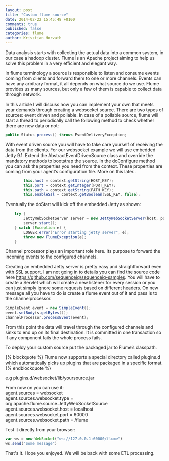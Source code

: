 ```yaml
---
layout: post
title: "Custom flume source"
date: 2014-02-22 15:45:48 +0100
comments: true
published: false
categories: flume 
author: Krisztian Horvath
---
```

Data analysis starts with collecting the actual data into a common system, in our case a hadoop cluster. Flume is an Apache project aiming to help us solve this problem in a very efficient and elegant way.

In flume terminology a source is responsible to listen and consume events coming from clients and forward them to one or more channels. Events can have any arbitrary format, it all depends on what source do we use. Flume provides us many sources, but only a few of them is capable to collect data through network. 

In this article I will discuss how you can implement your own that meets your demands through creating a websocket source.
There are two types of sources: event driven and pollable. In case of a pollable source, flume will start a thread to periodically call the following method to check whether there are new data or not:
``` java PollableSource interface
public Status process() throws EventDeliveryException; 
```
With event driven source you will have to take care yourself of receiving the data from the clients. For our websocket example we will use embedded Jetty 9.1. Extend the AbstractEventDrivenSource class and override the mandatory methods to bootstrap the source. In the doConfigure method you can ask the properties you need from the context. These properties are coming from your agent’s configuration file. More on this later..
``` java protected void doConfigure(Context context)
        this.host = context.getString(HOST_KEY);
        this.port = context.getInteger(PORT_KEY);
        this.path = context.getString(PATH_KEY);
        this.enableSsl = context.getBoolean(SSL_KEY, false);
```
Eventually the doStart will kick off the embedded Jetty as shown:
``` java protected void doStart()
	try {
        JettyWebSocketServer server = new JettyWebSocketServer(host, port, path, getChannelProcessor());
        server.start();
    } catch (Exception e) {
        LOGGER.error("Error starting jetty server", e);
        throw new FlumeException(e);
    }
```
<!-- more -->

Channel processor plays an important role here. Its purpose to forward the incoming events to the configured channels. 

Creating an embedded Jetty server is pretty easy and straightforward even with SSL support. I am not going in to details you can find the source code here https://github.com/sequenceiq/sequenceiq-samples. You will have to create a Servlet which will create a new listener for every session or you can just simply ignore some requests based on different headers. On new message all you have to do is create a flume event out of it and pass is to the channelprocessor. 

```java public void onWebSocketText(String s) 
SimpleEvent event = new SimpleEvent();
event.setBody(s.getBytes());
channelProcessor.processEvent(event);
```
From this point the data will travel through the configured channels and sinks to end up on its final destination. It is committed in one transaction so if any component fails the whole process fails.

To deploy your custom source put the packaged jar to Flume’s classpath. 


{% blockquote %}
Flume now supports a special directory called plugins.d which automatically picks up plugins that are packaged in a specific format.
{% endblockquote %}

e.g plugins.d/websocket/lib/yoursource.jar

From now on you can use it:  
agent.sources = websocket  
agent.sources.websocket.type = org.apache.flume.source.JettyWebSocketSource  
agent.sources.websocket.host = localhost  
agent.sources.websocket.port = 60000  
agent.sources.websocket.path = /flume  

Test it directly from your browser:
```javascript 
var ws = new WebSocket("ws://127.0.0.1:60000/flume")
ws.send("Some message")
```
That's it. Hope you enjoyed. We will be back with some ETL processing.